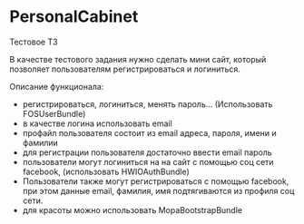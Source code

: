 PersonalCabinet
===============
Тестовое ТЗ

В качестве тестового задания нужно сделать мини сайт, который позволяет пользователям регистрироваться и логиниться.

Описание функционала:
- регистрироваться, логиниться, менять пароль... (Использовать FOSUserBundle)
- в качестве логина использовать email
- профайл пользователя состоит из email адреса, пароля, имени и фамилии
- для регистрации пользователя достаточно ввести email пароль
- пользователи могут логиниться на на сайт с помощью соц сети facebook, (использовать HWIOAuthBundle)
- Пользователи также могут регистрироваться с помощью facebook, при этом данные email, фамилия, имя подтягиваются из профиля соц сети.
- для красоты можно использовать MopaBootstrapBundle
